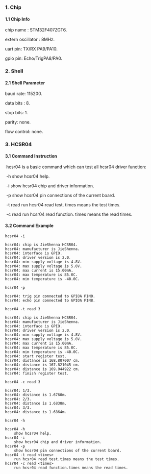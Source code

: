 ### 1. Chip

#### 1.1 Chip Info

chip name : STM32F407ZGT6.

extern oscillator : 8MHz.

uart pin: TX/RX PA9/PA10.

gpio pin: Echo/TrigPA8/PA0.

### 2. Shell

#### 2.1 Shell Parameter

baud rate: 115200.

data bits : 8.

stop bits: 1.

parity: none.

flow control: none.

### 3. HCSR04

#### 3.1 Command Instruction

​          hcsr04 is a basic command which can test all hcsr04 driver function:

​           -h        show hcsr04 help. 

​           -i         show hcsr04 chip and driver information.

​           -p       show hcsr04 pin connections of the current board.

​           -t read <times>        run hcsr04 read test. times means the test times.

​           -c read <times>        run hcsr04 read function. times means the read times.

#### 3.2 Command Example

```shell
hcsr04 -i

hcsr04: chip is JieShenna HCSR04.
hcsr04: manufacturer is JieShenna.
hcsr04: interface is GPIO.
hcsr04: driver version is 2.0.
hcsr04: min supply voltage is 4.8V.
hcsr04: max supply voltage is 5.0V.
hcsr04: max current is 15.00mA.
hcsr04: max temperature is 85.0C.
hcsr04: min temperature is -40.0C.
```

```shell
hcsr04 -p

hcsr04: trig pin connected to GPIOA PIN0.
hcsr04: echo pin connected to GPIOA PIN8.
```

```shell
hcsr04 -t read 3

hcsr04: chip is JieShenna HCSR04.
hcsr04: manufacturer is JieShenna.
hcsr04: interface is GPIO.
hcsr04: driver version is 2.0.
hcsr04: min supply voltage is 4.8V.
hcsr04: max supply voltage is 5.0V.
hcsr04: max current is 15.00mA.
hcsr04: max temperature is 85.0C.
hcsr04: min temperature is -40.0C.
hcsr04: start register test.
hcsr04: distance is 168.807007 cm.
hcsr04: distance is 167.821045 cm.
hcsr04: distance is 169.044922 cm.
hcsr04: finish register test.
```

```shell
hcsr04 -c read 3

hcsr04: 1/3.
hcsr04: distance is 1.6760m.
hcsr04: 2/3.
hcsr04: distance is 1.6838m.
hcsr04: 3/3.
hcsr04: distance is 1.6864m.
```

```shell
hcsr04 -h

hcsr04 -h
	show hcsr04 help.
hcsr04 -i
	show hcsr04 chip and driver information.
hcsr04 -p
	show hcsr04 pin connections of the current board.
hcsr04 -t read <times>
	run hcsr04 read test.times means the test times.
hcsr04 -c read <times>
	run hcsr04 read function.times means the read times.
```

